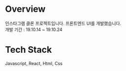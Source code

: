# Overview
인스타그램 클론 프로젝트입니다. 프론트엔드 UI를 개발했습니다.<br>
개발 기간 : 19.10.14 ~ 19.10.24

# Tech Stack
Javascript, React, Html, Css

